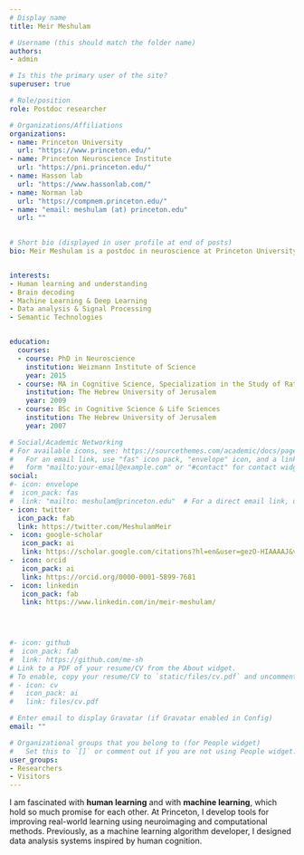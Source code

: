 ```yaml
---
# Display name
title: Meir Meshulam

# Username (this should match the folder name)
authors:
- admin

# Is this the primary user of the site?
superuser: true

# Role/position
role: Postdoc researcher

# Organizations/Affiliations
organizations:
- name: Princeton University
  url: "https://www.princeton.edu/"
- name: Princeton Neuroscience Institute
  url: "https://pni.princeton.edu/"
- name: Hasson lab
  url: "https://www.hassonlab.com/"
- name: Norman lab
  url: "https://compmem.princeton.edu/"
- name: "email: meshulam (at) princeton.edu"
  url: ""
  

# Short bio (displayed in user profile at end of posts)
bio: Meir Meshulam is a postdoc in neuroscience at Princeton University, using machine learning and deep learning to study human cognition.


interests:
- Human learning and understanding
- Brain decoding
- Machine Learning & Deep Learning
- Data analysis & Signal Processing
- Semantic Technologies


education:
  courses:
  - course: PhD in Neuroscience
    institution: Weizmann Institute of Science
    year: 2015
  - course: MA in Cognitive Science, Specialization in the Study of Rationality
    institution: The Hebrew University of Jerusalem
    year: 2009
  - course: BSc in Cognitive Science & Life Sciences
    institution: The Hebrew University of Jerusalem
    year: 2007

# Social/Academic Networking
# For available icons, see: https://sourcethemes.com/academic/docs/page-builder/#icons
#   For an email link, use "fas" icon pack, "envelope" icon, and a link in the
#   form "mailto:your-email@example.com" or "#contact" for contact widget.
social:
#- icon: envelope
#  icon_pack: fas
#  link: "mailto: meshulam@princeton.edu"  # For a direct email link, use "mailto:test@example.org".
- icon: twitter
  icon_pack: fab
  link: https://twitter.com/MeshulamMeir
-  icon: google-scholar
   icon_pack: ai
   link: https://scholar.google.com/citations?hl=en&user=gezO-HIAAAAJ&view_op=list_works&sortby=pubdate
-  icon: orcid
   icon_pack: ai
   link: https://orcid.org/0000-0001-5899-7681
-  icon: linkedin
   icon_pack: fab
   link: https://www.linkedin.com/in/meir-meshulam/
   



#- icon: github
#  icon_pack: fab
#  link: https://github.com/me-sh
# Link to a PDF of your resume/CV from the About widget.
# To enable, copy your resume/CV to `static/files/cv.pdf` and uncomment the lines below.
# - icon: cv
#   icon_pack: ai
#   link: files/cv.pdf

# Enter email to display Gravatar (if Gravatar enabled in Config)
email: ""

# Organizational groups that you belong to (for People widget)
#   Set this to `[]` or comment out if you are not using People widget.
user_groups:
- Researchers
- Visitors
---
```


I am fascinated with **human learning** and with **machine learning**, which hold so much promise for each other. At Princeton, I develop tools for improving real-world learning using neuroimaging and computational methods. Previously, as a machine learning algorithm developer, I designed data analysis systems inspired by human cognition.
